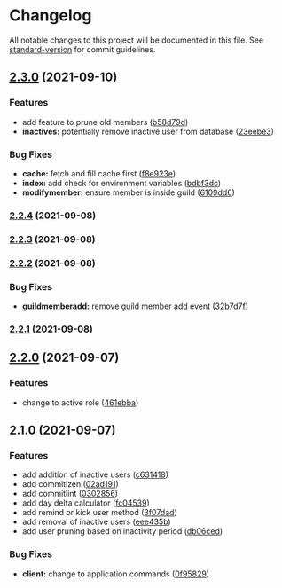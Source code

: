 # Changelog

All notable changes to this project will be documented in this file. See [standard-version](https://github.com/conventional-changelog/standard-version) for commit guidelines.

## [2.3.0](https://github.com/mahyarmirrashed/bot-umieee/compare/v2.2.4...v2.3.0) (2021-09-10)


### Features

* add feature to prune old members ([b58d79d](https://github.com/mahyarmirrashed/bot-umieee/commit/b58d79dcb991fa140c23173ce20ff3edd6747fa3))
* **inactives:** potentially remove inactive user from database ([23eebe3](https://github.com/mahyarmirrashed/bot-umieee/commit/23eebe328fe1b904ba27c3e5e815ea1e9e1ca9a0))


### Bug Fixes

* **cache:** fetch and fill cache first ([f8e923e](https://github.com/mahyarmirrashed/bot-umieee/commit/f8e923e6b42116f19d6819b49c24ffdb8dc4fc91))
* **index:** add check for environment variables ([bdbf3dc](https://github.com/mahyarmirrashed/bot-umieee/commit/bdbf3dc3c11b30a0bc1caf7d1fcd19f25427f219))
* **modifymember:** ensure member is inside guild ([6109dd6](https://github.com/mahyarmirrashed/bot-umieee/commit/6109dd6f1c63db18f7bf0c34c2c6d989d63e9207))

### [2.2.4](https://github.com/mahyarmirrashed/bot-umieee/compare/v2.2.3...v2.2.4) (2021-09-08)

### [2.2.3](https://github.com/mahyarmirrashed/bot-umieee/compare/v2.2.2...v2.2.3) (2021-09-08)

### [2.2.2](https://github.com/mahyarmirrashed/bot-umieee/compare/v2.2.1...v2.2.2) (2021-09-08)

### Bug Fixes

- **guildmemberadd:** remove guild member add event ([32b7d7f](https://github.com/mahyarmirrashed/bot-umieee/commit/32b7d7f26848d4c4fb1141fc803e63ef3b7ec174))

### [2.2.1](https://github.com/mahyarmirrashed/bot-umieee/compare/v2.2.0...v2.2.1) (2021-09-08)

## [2.2.0](https://github.com/mahyarmirrashed/bot-umieee/compare/v2.1.0...v2.2.0) (2021-09-07)

### Features

- change to active role ([461ebba](https://github.com/mahyarmirrashed/bot-umieee/commit/461ebba7df0943bec83c1f99232498f8f1d5fe10))

## 2.1.0 (2021-09-07)

### Features

- add addition of inactive users ([c631418](https://github.com/mahyarmirrashed/bot-umieee/commit/c631418c78d1e047993710f8c7cd9a89dc1529bd))
- add commitizen ([02ad191](https://github.com/mahyarmirrashed/bot-umieee/commit/02ad191208d2c86ed7eaef6f1f349f25ac10cb9b))
- add commitlint ([0302856](https://github.com/mahyarmirrashed/bot-umieee/commit/030285612a2cd9544be652e9d3452e7a210243f7))
- add day delta calculator ([fc04539](https://github.com/mahyarmirrashed/bot-umieee/commit/fc045396baa2d1aa5e140a23c3ece778353e30aa))
- add remind or kick user method ([3f07dad](https://github.com/mahyarmirrashed/bot-umieee/commit/3f07dadcb5b89937b79234293c92baeea7742b9f))
- add removal of inactive users ([eee435b](https://github.com/mahyarmirrashed/bot-umieee/commit/eee435b4ddf3c1d1bbbcf1e5d25366c8aba6597b))
- add user pruning based on inactivity period ([db06ced](https://github.com/mahyarmirrashed/bot-umieee/commit/db06ced0e1705c69cf9e3c07357a47eb5886c166))

### Bug Fixes

- **client:** change to application commands ([0f95829](https://github.com/mahyarmirrashed/bot-umieee/commit/0f95829182c2361185f48f0b3dbacc336ff746d0))

